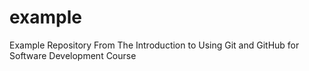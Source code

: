 # example
Example Repository From The Introduction to Using Git and GitHub for Software Development Course
